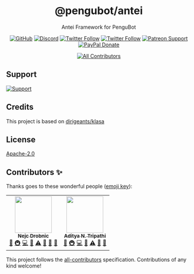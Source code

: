 <div align="center">

# @pengubot/antei
Antei Framework for PenguBot

[![GitHub](https://img.shields.io/github/license/pengubot/antei?logo=github&style=flat-square)](https://github.com/pengubot/antei/blob/master/LICENSE.md)
[![Discord](https://img.shields.io/discord/303195322514014210?color=697EC4&label=Discord&logo=discord&logoColor=FDFEFE&style=flat-square)](https://pengubot.com/support)
[![Twitter Follow](https://img.shields.io/twitter/follow/adityatripathid?label=Follow%20@adityatripathid&logo=twitter&colorB=1DA1F2&style=flat-square)](https://twitter.com/adityatripathid/follow)
[![Twitter Follow](https://img.shields.io/twitter/follow/PenguBot?label=Follow%20@PenguBot&logo=twitter&colorB=1DA1F2&style=flat-square)](https://twitter.com/PenguBot/follow)
[![Patreon Support](https://img.shields.io/badge/patreon-donate-brightgreen.svg?label=Support%20on%20Patreon&logo=patreon&colorB=F96854&style=flat-square&link=https://patreon.com/PenguBot)](https://patreon.com/PenguBot)
[![PayPal Donate](https://img.shields.io/badge/paypal-donate-brightgreen.svg?label=Donate%20with%20Paypal&logo=paypal&colorB=00457C&style=flat-square&link=https://paypal.me/adityatripathid)](https://paypal.me/adityatripathid)
<!-- ALL-CONTRIBUTORS-BADGE:START - Do not remove or modify this section -->
[![All Contributors](https://img.shields.io/badge/all_contributors-2-orange.svg?style=flat-square)](#contributors-)
<!-- ALL-CONTRIBUTORS-BADGE:END -->
</div>

## Support
[![Support](https://i.imgur.com/H1MveyG.png?2)](https://ko-fi.com/AdityaTD)

## Credits
This project is based on [dirigeants/klasa](https://github.com/dirigeants/klasa)

## License
[Apache-2.0](https://github.com/PenguBot/antei/blob/main/LICENSE)
## Contributors ✨

Thanks goes to these wonderful people ([emoji key](https://allcontributors.org/docs/en/emoji-key)):

<!-- ALL-CONTRIBUTORS-LIST:START - Do not remove or modify this section -->
<!-- prettier-ignore-start -->
<!-- markdownlint-disable -->
<table>
  <tr>
    <td align="center"><a href="https://quantumlytangled.com"><img src="https://avatars1.githubusercontent.com/u/7919610?v=4?s=100" width="100px;" alt=""/><br /><sub><b>Nejc Drobnic</b></sub></a><br /><a href="#design-quantumlytangled" title="Design">🎨</a> <a href="#infra-quantumlytangled" title="Infrastructure (Hosting, Build-Tools, etc)">🚇</a> <a href="https://github.com/PenguBot/antei/commits?author=quantumlytangled" title="Code">💻</a> <a href="#projectManagement-quantumlytangled" title="Project Management">📆</a> <a href="https://github.com/PenguBot/antei/commits?author=quantumlytangled" title="Tests">⚠️</a> <a href="#maintenance-quantumlytangled" title="Maintenance">🚧</a> <a href="https://github.com/PenguBot/antei/commits?author=quantumlytangled" title="Documentation">📖</a> <a href="#ideas-quantumlytangled" title="Ideas, Planning, & Feedback">🤔</a></td>
    <td align="center"><a href="http://www.adityatd.me"><img src="https://avatars0.githubusercontent.com/u/9266227?v=4?s=100" width="100px;" alt=""/><br /><sub><b>Aditya N. Tripathi</b></sub></a><br /><a href="#design-AdityaTD" title="Design">🎨</a> <a href="#infra-AdityaTD" title="Infrastructure (Hosting, Build-Tools, etc)">🚇</a> <a href="https://github.com/PenguBot/antei/commits?author=AdityaTD" title="Code">💻</a> <a href="#projectManagement-AdityaTD" title="Project Management">📆</a> <a href="https://github.com/PenguBot/antei/commits?author=AdityaTD" title="Tests">⚠️</a> <a href="#maintenance-AdityaTD" title="Maintenance">🚧</a> <a href="https://github.com/PenguBot/antei/commits?author=AdityaTD" title="Documentation">📖</a></td>
  </tr>
</table>

<!-- markdownlint-enable -->
<!-- prettier-ignore-end -->
<!-- ALL-CONTRIBUTORS-LIST:END -->

This project follows the [all-contributors](https://github.com/all-contributors/all-contributors) specification. Contributions of any kind welcome!
